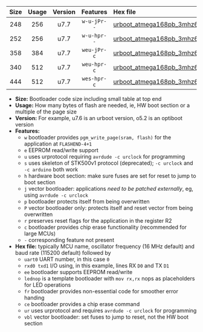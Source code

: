 |Size|Usage|Version|Features|Hex file|
|:-:|:-:|:-:|:-:|:--|
|248|256|u7.7|`w-u-jPr--`|[urboot_atmega168pb_3mhz6864_38400bps_uart0_rxd0_txd1_lednop_ur_vbl.hex](https://raw.githubusercontent.com/stefanrueger/urboot.hex/main/mcus/atmega168pb/fcpu_3mhz6864/38400_bps/urboot_atmega168pb_3mhz6864_38400bps_uart0_rxd0_txd1_lednop_ur_vbl.hex)|
|252|256|u7.7|`w-u-hpr--`|[urboot_atmega168pb_3mhz6864_38400bps_uart0_rxd0_txd1_lednop_fr_ur.hex](https://raw.githubusercontent.com/stefanrueger/urboot.hex/main/mcus/atmega168pb/fcpu_3mhz6864/38400_bps/urboot_atmega168pb_3mhz6864_38400bps_uart0_rxd0_txd1_lednop_fr_ur.hex)|
|358|384|u7.7|`weu-jPr-c`|[urboot_atmega168pb_3mhz6864_38400bps_uart0_rxd0_txd1_ee_lednop_fr_ce_ur_vbl.hex](https://raw.githubusercontent.com/stefanrueger/urboot.hex/main/mcus/atmega168pb/fcpu_3mhz6864/38400_bps/urboot_atmega168pb_3mhz6864_38400bps_uart0_rxd0_txd1_ee_lednop_fr_ce_ur_vbl.hex)|
|340|512|u7.7|`weu-hpr-c`|[urboot_atmega168pb_3mhz6864_38400bps_uart0_rxd0_txd1_ee_lednop_fr_ce_ur.hex](https://raw.githubusercontent.com/stefanrueger/urboot.hex/main/mcus/atmega168pb/fcpu_3mhz6864/38400_bps/urboot_atmega168pb_3mhz6864_38400bps_uart0_rxd0_txd1_ee_lednop_fr_ce_ur.hex)|
|444|512|u7.7|`wes-hpr-c`|[urboot_atmega168pb_3mhz6864_38400bps_uart0_rxd0_txd1_ee_lednop_fr_ce.hex](https://raw.githubusercontent.com/stefanrueger/urboot.hex/main/mcus/atmega168pb/fcpu_3mhz6864/38400_bps/urboot_atmega168pb_3mhz6864_38400bps_uart0_rxd0_txd1_ee_lednop_fr_ce.hex)|

- **Size:** Bootloader code size including small table at top end
- **Usage:** How many bytes of flash are needed, ie, HW boot section or a multiple of the page size
- **Version:** For example, u7.6 is an urboot version, o5.2 is an optiboot version
- **Features:**
  + `w` bootloader provides `pgm_write_page(sram, flash)` for the application at `FLASHEND-4+1`
  + `e` EEPROM read/write support
  + `u` uses urprotocol requiring `avrdude -c urclock` for programming
  + `s` uses skeleton of STK500v1 protocol (deprecated); `-c urclock` and `-c arduino` both work
  + `h` hardware boot section: make sure fuses are set for reset to jump to boot section
  + `j` vector bootloader: applications *need to be patched externally*, eg, using `avrdude -c urclock`
  + `p` bootloader protects itself from being overwritten
  + `P` vector bootloader only: protects itself and reset vector from being overwritten
  + `r` preserves reset flags for the application in the register R2
  + `c` bootloader provides chip erase functionality (recommended for large MCUs)
  + `-` corresponding feature not present
- **Hex file:** typically MCU name, oscillator frequency (16 MHz default) and baud rate (115200 default) followed by
  + `uart0` UART number, in this case `0`
  + `rxd0 txd1` I/O using, in this example, lines RX `D0` and TX `D1`
  + `ee` bootloader supports EEPROM read/write
  + `lednop` is a template bootloader with `mov rx,rx` nops as placeholders for LED operations
  + `fr` bootloader provides non-essential code for smoother error handing
  + `ce` bootloader provides a chip erase command
  + `ur` uses urprotocol and requires `avrdude -c urclock` for programming
  + `vbl` vector bootloader: set fuses to jump to reset, not the HW boot section

